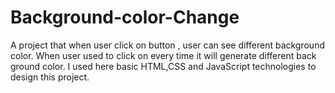 # Background-color-Change
A project that when user click on button , user can see different background color. When user used to click on every time it will generate different back ground color. I used here basic HTML,CSS and JavaScript technologies to design this project.
